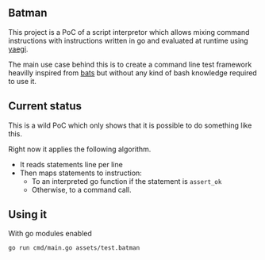 ## Batman

This project is a PoC of a script interpretor which allows mixing command instructions with instructions written in go and evaluated at runtime using [yaegi](https://github.com/containous/yaegi).

The main use case behind this is to create a command line test framework heavilly inspired from [bats](https://github.com/bats-core/bats-core) but without any kind of bash knowledge required to use it.

## Current status

This is a wild PoC which only shows that it is possible to do something like this.

Right now it applies the following algorithm.
- It reads statements line per line
- Then maps statements to instruction:
  - To an interpreted go function if the statement is `assert_ok`
  - Otherwise, to a command call.

## Using it

With go modules enabled

`go run cmd/main.go assets/test.batman`
